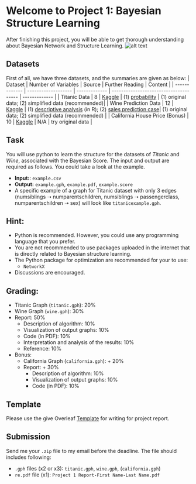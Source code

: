 # Welcome to Project 1: Bayesian Structure Learning 
After finishing this project, you will be able to get thorough understanding about Bayesian Network and Structure Learning.
![alt text](https://github.com/bonaldli/DMU-Uni-Koeln/blob/main/Project%201/intro.png?raw=true)

## Datasets
First of all, we have three datasets, and the summaries are given as below:
| Dataset  | Number of Variables | Source | Further Reading | Content |
| ------------- | ------------------- | ------------- | -------------------------------------- | ------------- |
| Titanic Data | 8 | [Kaggle](https://www.kaggle.com/c/titanic) | (1) [probability](https://web.stanford.edu/class/archive/cs/cs109/cs109.1166/problem12.html) | (1) original data; (2) simplified data (recommended)|
| Wine Prediction Data | 12 | [Kaggle](https://www.kaggle.com/datasets/dropout/winequalityred) |  (1) [descriptive analysis](https://rpubs.com/Hpolhe/950288) (in R); (2) [sales prediction case](https://rstudio-pubs-static.s3.amazonaws.com/840867_cdbf78a38ded4b10be5af93271ee7593.html#DATA_EXPLORATION)| (1) original data; (2) simplified data (recommended) |
| California House Price (Bonus) | 10 | [Kaggle](https://www.kaggle.com/datasets/camnugent/california-housing-prices) | N/A | try original data |

## Task
You will use python to learn the structure for the datasets of _Titanic_ and _Wine_, associated with the Bayesian Score. The input and output are required as follows. You could take a look at the example.
- **Input:**: `example.csv`
- **Output:** `example.gph`, `example.pdf`, `example.score`
- A specific example of a graph for Titanic dataset with only 3 edges (numsiblings ➝ numparentschildren, numsiblings ➝ passengerclass, numparentschildren ➝ sex) will look like `titanicexample.gph`.

## Hint:
- Python is recommended. However, you could use any programming language that you prefer. 
- You are not recommended to use packages uploaded in the internet that is directly related to Bayesian structure learning.
- The Python package for optimization are recommended for your to use:
  - `NetworkX`
- Discussions are encouraged.

## Grading:
- Titanic Graph (`titanic.gph`): 20%
- Wine Graph (`wine.gph`): 30%
- Report: 50%
  - Description of algorithm: 10%
  - Visualization of output graphs: 10%
  - Code (in PDF): 10%
  - Interpretation and analysis of the results: 10%
  - Reference: 10%
- Bonus:
  - California Graph (`california.gph`): + 20%
  - Report: + 30%
    - Description of algorithm: 10%
    - Visualization of output graphs: 10%
    - Code (in PDF): 10%

## Template
Please use the give Overleaf [Template](https://www.overleaf.com/read/fqpyqzzjvfzy) for writing for project report.

## Submission
Send me your `.zip` file to my email before the deadline. The file should includes following:
- `.gph` files (x2 or x3): `titanic.gph`, `wine.gph`, (`california.gph`)
- `re.pdf` file (x1): `Project 1 Report-First Name-Last Name.pdf`
